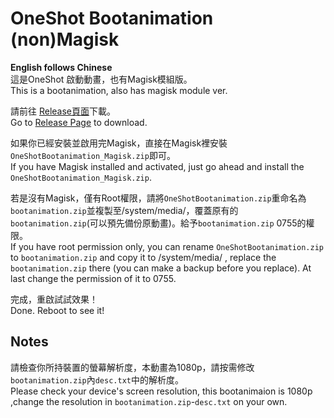 # OneShot  Bootanimation (non)Magisk

**English follows Chinese**      
這是OneShot 啟動動畫，也有Magisk模組版。    
This is a bootanimation, also has magisk module ver.

請前往 [Release頁面](https://github.com/Regu-Miabyss/OneShot-Magisk-Bootanimation/releases)下載。     
Go to [Release Page](https://github.com/Regu-Miabyss/OneShot-Magisk-Bootanimation/releases) to download.
     
如果你已經安裝並啟用完Magisk，直接在Magisk裡安裝`OneShotBootanimation_Magisk.zip`即可。    
If you have Magisk installed and activated, just go ahead and install the `OneShotBootanimation_Magisk.zip`.      
      
若是沒有Magisk，僅有Root權限，請將`OneShotBootanimation.zip`重命名為`bootanimation.zip`並複製至/system/media/，覆蓋原有的`bootanimation.zip`(可以預先備份原動畫)。給予`bootanimation.zip` 0755的權限。       
If you have root permission only, you can rename `OneShotBootanimation.zip` to `bootanimation.zip` and copy it to /system/media/ , replace the `bootanimation.zip` there (you can make a backup before you replace). At last change the permission of it to 0755.

完成，重啟試試效果！    
Done. Reboot to see it!

## Notes
請檢查你所持裝置的螢幕解析度，本動畫為1080p，請按需修改`bootanimation.zip`內`desc.txt`中的解析度。     
Please check your device's screen resolution, this bootanimaion is 1080p ,change the resolution in `bootanimation.zip`-`desc.txt` on your own.
